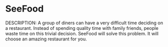 # SeeFood

DESCRIPTION: 
A group of diners can have a very difficult time deciding on a restaurant. Instead of spending quality time with family friends, people waste time on this trivial decision. SeeFood will solve this problem.  It will choose an amazing restaurant for you. 
